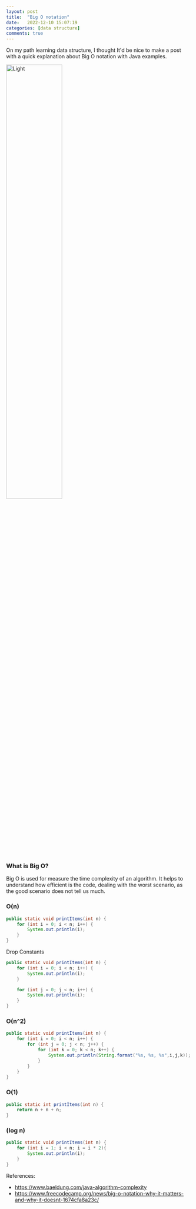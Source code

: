 ```yaml
---
layout: post
title:  "Big O notation"
date:   2022-12-10 15:07:19
categories: [data structure]
comments: true
---
```

On my path learning data structure, I thought It'd be nice to make a post with a quick explanation about Big O notation with Java examples.


<img alt="Light" src="{{ site.url }}/img/big-o-graph.png" width="55%">


<!--more-->

### What is Big O?

Big O is used for measure the time complexity of an algorithm. It helps to understand how efficient is the code, dealing with the worst scenario, as the good scenario does not tell us much.

### O(n)

```java
public static void printItems(int n) {
    for (int i = 0; i < n; i++) {
        System.out.println(i);
    }
}
``` 

Drop Constants

```java
public static void printItems(int n) {
    for (int i = 0; i < n; i++) {
        System.out.println(i);
    }

    for (int j = 0; j < n; i++) {
        System.out.println(i);
    }
}
``` 

###  O(n^2)

```java
public static void printItems(int n) {
    for (int i = 0; i < n; i++) {
        for (int j = 0; j < n; j++) {
            for (int k = 0; k < n; k++) {
                System.out.println(String.format("%s, %s, %s",i,j,k));
            }
        }
    }
}
``` 

### O(1) 

```java
public static int printItems(int n) {
    return n + n + n;
}
``` 


### (log n)

```java
public static void printItems(int n) {
    for (int i = 1; i < n; i = i * 2){
        System.out.println(i);
    }
}
``` 


References:

 - https://www.baeldung.com/java-algorithm-complexity
 - https://www.freecodecamp.org/news/big-o-notation-why-it-matters-and-why-it-doesnt-1674cfa8a23c/